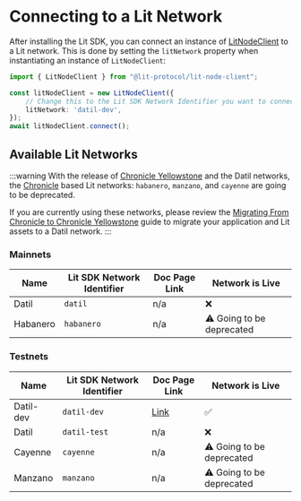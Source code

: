# Connecting to a Lit Network

After installing the Lit SDK, you can connect an instance of [LitNodeClient](https://v6-api-doc-lit-js-sdk.vercel.app/classes/lit_node_client_src.LitNodeClient.html) to a Lit network. This is done by setting the `litNetwork` property when instantiating an instance of `LitNodeClient`:

```ts
import { LitNodeClient } from "@lit-protocol/lit-node-client";

const litNodeClient = new LitNodeClient({
    // Change this to the Lit SDK Network Identifier you want to connect to
    litNetwork: 'datil-dev',
});
await litNodeClient.connect();
```

## Available Lit Networks

:::warning
With the release of [Chronicle Yellowstone](./lit-blockchains/chronicle-yellowstone) and the Datil networks, the [Chronicle](./lit-blockchains/chronicle) based Lit networks: `habanero`, `manzano`, and `cayenne` are going to be deprecated.

If you are currently using these networks, please review the [Migrating From Chronicle to Chronicle Yellowstone](./migrations/migrating-to-yellowstone) guide to migrate your application and Lit assets to a Datil network.
:::

### Mainnets

| Name     | Lit SDK Network Identifier | Doc Page Link | Network is Live           |
|----------|----------------------------|---------------|---------------------------|
| Datil    | `datil`                    | n/a           | ❌                         |
| Habanero | `habanero`                 | n/a           | ⚠️ Going to be deprecated |

### Testnets

| Name      | Lit SDK Network Identifier | Doc Page Link                | Network is Live           |
|-----------|----------------------------|------------------------------|---------------------------|
| Datil-dev | `datil-dev`                | [Link](./testnets#datil-dev) | ✅                         |
| Datil     | `datil-test`               | n/a                          | ❌                         |
| Cayenne   | `cayenne`                  | n/a                          | ⚠️ Going to be deprecated |
| Manzano   | `manzano`                  | n/a                          | ⚠️ Going to be deprecated |
